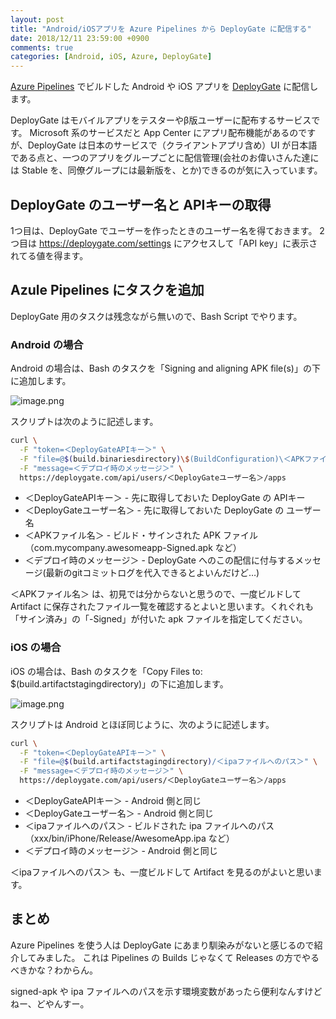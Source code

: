 ```yaml
---
layout: post
title: "Android/iOSアプリを Azure Pipelines から DeployGate に配信する"
date: 2018/12/11 23:59:00 +0900
comments: true
categories: [Android, iOS, Azure, DeployGate]
---
```

[Azure Pipelines](https://azure.microsoft.com/ja-jp/services/devops/pipelines/) でビルドした Android や iOS アプリを [DeployGate](https://deploygate.com/?locale=ja) に配信します。
<!--more-->

DeployGate はモバイルアプリをテスターやβ版ユーザーに配布するサービスです。
Microsoft 系のサービスだと App Center にアプリ配布機能があるのですが、DeployGate は日本のサービスで（クライアントアプリ含め）UI が日本語である点と、一つのアプリをグループごとに配信管理(会社のお偉いさんた達には Stable を、同僚グループには最新版を、とか)できるのが気に入っています。

## DeployGate のユーザー名と APIキーの取得

1つ目は、DeployGate でユーザーを作ったときのユーザー名を得ておきます。
2つ目は https://deploygate.com/settings にアクセスして「API key」に表示されてる値を得ます。

## Azule Pipelines にタスクを追加

DeployGate 用のタスクは残念ながら無いので、Bash Script でやります。

### Android の場合

Android の場合は、Bash のタスクを「Signing and aligning APK file(s)」の下に追加します。

![image.png](https://qiita-image-store.s3.amazonaws.com/0/8227/9c3766b0-72c6-9259-30e6-fa01eaeff8f5.png)

スクリプトは次のように記述します。

```bash
curl \
  -F "token=＜DeployGateAPIキー＞" \
  -F "file=@$(build.binariesdirectory)\$(BuildConfiguration)\＜APKファイル名＞" \
  -F "message=＜デプロイ時のメッセージ＞" \
  https://deploygate.com/api/users/＜DeployGateユーザー名＞/apps
```

* ＜DeployGateAPIキー＞ - 先に取得しておいた DeployGate の APIキー
* ＜DeployGateユーザー名＞ - 先に取得しておいた DeployGate の ユーザー名
* ＜APKファイル名＞ - ビルド・サインされた APK ファイル（com.mycompany.awesomeapp-Signed.apk など）
* ＜デプロイ時のメッセージ＞ - DeployGate へのこの配信に付与するメッセージ(最新のgitコミットログを代入できるとよいんだけど…)

＜APKファイル名＞ は、初見では分からないと思うので、一度ビルドして Artifact に保存されたファイル一覧を確認するとよいと思います。くれぐれも「サイン済み」の「-Signed」が付いた apk ファイルを指定してください。

### iOS の場合

iOS の場合は、Bash のタスクを「Copy Files to: $(build.artifactstagingdirectory)」の下に追加します。

![image.png](https://qiita-image-store.s3.amazonaws.com/0/8227/5ba3beaf-dc36-4891-fdbf-9f52a0d1d938.png)

スクリプトは Android とほぼ同じように、次のように記述します。

```bash
curl \
  -F "token=＜DeployGateAPIキー＞" \
  -F "file=@$(build.artifactstagingdirectory)/＜ipaファイルへのパス＞" \
  -F "message=＜デプロイ時のメッセージ＞" \
  https://deploygate.com/api/users/＜DeployGateユーザー名＞/apps
```

* ＜DeployGateAPIキー＞ - Android 側と同じ
* ＜DeployGateユーザー名＞ - Android 側と同じ
* ＜ipaファイルへのパス＞ - ビルドされた ipa ファイルへのパス（xxx/bin/iPhone/Release/AwesomeApp.ipa など）
* ＜デプロイ時のメッセージ＞ - Android 側と同じ

＜ipaファイルへのパス＞ も、一度ビルドして Artifact を見るのがよいと思います。

## まとめ

Azure Pipelines を使う人は DeployGate にあまり馴染みがないと感じるので紹介してみました。
これは Pipelines の Builds じゃなくて Releases の方でやるべきかな？わからん。

signed-apk や ipa ファイルへのパスを示す環境変数があったら便利なんすけどねー、どやんすー。
